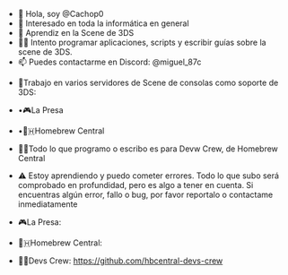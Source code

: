 - 👋 Hola, soy @Cachop0
- 👀 Interesado en toda la informática en general
- 🌱 Aprendiz en la Scene de 3DS
- 👨‍💻 Intento programar aplicaciones, scripts y escribir guías sobre la scene de 3DS.
- 📫 Puedes contactarme en Discord: @miguel_87c

<!---
- 😄 Pronouns: ...
- ⚡ Fun fact: ...
--->

- 💬Trabajo en varios servidores de Scene de consolas como soporte de 3DS:
-  •🎮La Presa
-  •💙🇭Homebrew Central
- 👨‍💻Todo lo que programo o escribo es para Devw Crew, de Homebrew Central
- ⚠️ Estoy aprendiendo y puedo cometer errores. Todo lo que subo será comprobado en profundidad, pero es algo a tener en cuenta. Si encuentras algún error, fallo o bug, por favor reportalo o contactame inmediatamente

- 🎮La Presa:
- 💙🇭Homebrew Central:
- 👩‍💻Devs Crew: https://github.com/hbcentral-devs-crew
 <!---
Cachop0/Cachop0 is a ✨ special ✨ repository because its `README.md` (this file) appears on your GitHub profile.
You can click the Preview link to take a look at your changes.
--->
